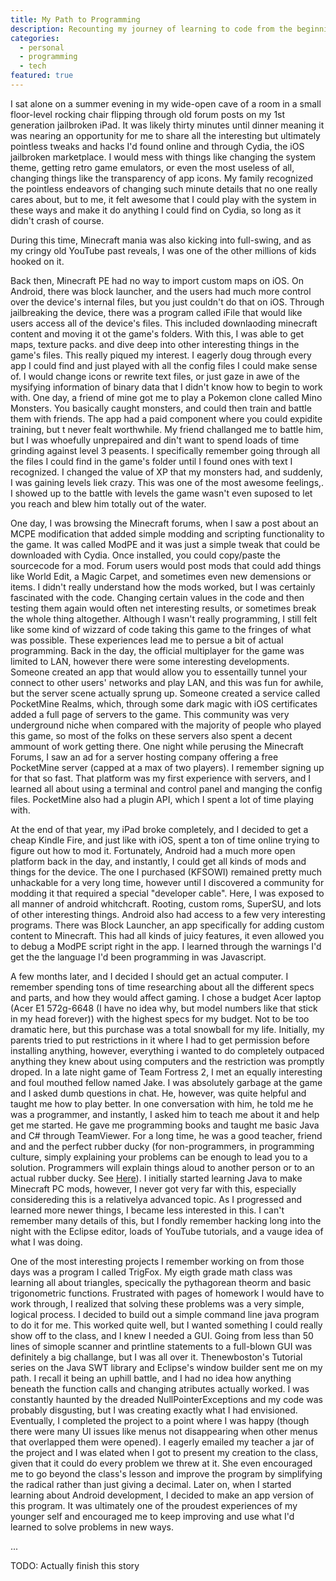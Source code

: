 ```yaml
---
title: My Path to Programming
description: Recounting my journey of learning to code from the beginning.
categories:
  - personal
  - programming
  - tech
featured: true
---
```


I sat alone on a summer evening in my wide-open cave of a room in a small floor-level rocking chair flipping through old forum posts on my 1st generation jailbroken iPad. It was likely thirty minutes until dinner meaning it was nearing an opportunity for me to share all the interesting but ultimately pointless tweaks and hacks I'd found online and through Cydia, the iOS jailbroken marketplace. I would mess with things like changing the system theme, getting retro game emulators, or even the most useless of all, changing things like the transparency of app icons. My family recognized the pointless endeavors of changing such minute details that no one really cares about, but to me, it felt awesome that I could play with the system in these ways and make it do anything I could find on Cydia, so long as it didn't crash of course.

During this time, Minecraft mania was also kicking into full-swing, and as my cringy old YouTube past reveals, I was one of the other millions of kids hooked on it.

Back then, Minecraft PE had no way to import custom maps on iOS. On Android, there was block launcher, and the users had much more control over the device's internal files, but you just couldn't do that on iOS. Through jailbreaking the device, there was a program called iFile that would like users access all of the device's files. This included downlaoding minecraft content and moving it ot the game's folders. With this, I was able to get maps, texture packs. and dive deep into other interesting things in the game's files. This really piqued my interest. I eagerly doug through every app I could find and just played with all the config files I could make sense of. I would change icons or rewrite text files, or just gaze in awe of the mysifying information of binary data that I didn't know how to begin to work with. One day, a friend of mine got me to play a Pokemon clone called Mino Monsters. You basically caught monsters, and could then train and battle them with friends. The app had a paid component where you could expidite training, but t never fealt worthwhile. My friend challanged me to battle him, but I was whoefully unprepaired and din't want to spend loads of time  grinding against level 3 peasents. I specifically remember going through all the files I could find in the game's folder until I found ones with text I recognized. I changed the value of XP that my monsters had, and suddenly, I was gaining levels liek crazy. This was one of the most awesome feelings,. I showed up to the battle with levels the game wasn't even suposed to let you reach and blew him totally out of the water.

One day, I was browsing the Minecraft forums, when I saw a post about an MCPE modification that added simple modding and scripting functionality to the game. It was called ModPE and it was just a simple tweak that could be downloaded with Cydia. Once installed, you could copy/paste the sourcecode for a mod. Forum users would post mods that could add things like World Edit, a Magic Carpet, and sometimes even new demensions or items. I didn't really understand how the mods worked, but I was certainly fascinated with the code. Changing certain values in the code and then testing them again would often net interesting results, or sometimes break the whole thing altogether. Although I wasn't really programming, I still felt like some kind of wizzard of code taking this game to the fringes of what was possible. These experiences lead me to persue a bit of actual programming. Back in the day, the official multiplayer for the game was limited to LAN, however there were some interesting developments. Someone created an app that would allow you to essentailly tunnel your connect to other users' networks and play LAN, and this was fun for awhile, but the server scene actually sprung up. Someone created a service called PocketMine Realms, which, through some dark magic with iOS certificates added a full page of servers to the game. This community was very underground niche when compared with the majority of people who played this game, so most of the folks on these servers also spent a decent ammount of work getting there. One night while perusing the Minecraft Forums, I saw an ad for a server hosting company offering a free PocketMine server (capped at a max of two players). I remember signing up for that so fast. That platform was my first experience with servers, and I learned all about using a terminal and control panel and manging the config files. PocketMine also had a plugin API, which I spent a lot of time playing with.

At the end of that year, my iPad broke completely, and I decided to get a cheap Kindle Fire, and just like with iOS, spent a ton of time online trying to figure out how to mod it. Fortunately, Android had a much more open platform back in the day, and instantly, I could get all kinds of mods and things for the device. The one I purchased (KFSOWI) remained pretty much unhackable for a very long time, however until I discovered a community for modding it that required a special "developer cable". Here, I was exposed to all manner of android whitchcraft. Rooting, custom roms, SuperSU, and lots of other interesting things. Android also had access to a few very interesting programs. There was Block Launcher, an app specifically for adding custom content to Minecraft. This had all kinds of juicy features, it even allowed you to debug a ModPE script right in the app. I learned through the warnings I'd get the the language I'd been programming in was Javascript.

A few months later, and I decided I should get an actual computer. I remember spending tons of time researching about all the different specs and parts, and how they would affect gaming. I chose a budget Acer laptop (Acer E1 572g-6648 (I have no idea why, but model numbers like that stick in my head forever)) with the highest specs for my budget. Not to be too dramatic here, but this purchase was a total snowball for my life. Initially, my parents tried to put restrictions in it where I had to get permission before installing anything, however, everything i wanted to do completely outpaced anything they knew about using computers and the restriction was promptly droped.
In a late night game of Team Fortress 2, I met an equally interesting and foul mouthed fellow named Jake. I was absolutely garbage at the game and I asked dumb questions in chat. He, however, was quite helpful and taught me how to play better. In one conversation with him, he told me he was a programmer, and instantly, I asked him to teach me about it and help get me started. He gave me programming books and taught me basic Java and C# through TeamViewer. For a long time, he was a good teacher, friend and and the perfect rubber ducky (for non-programmers, in programming culture, simply explaining your problems can be enough to lead you to a solution. Programmers will explain things aloud to another person or to an actual rubber ducky. See [Here](https://youtu.be/huOPVqztPdc)). I initially started learning Java to make Minecraft PC mods, however, I never got very far with this, especially considereding this is a relativelya advanced topic. As I progressed and learned more newer things, I became less interested in this. I can't remember many details of this, but I fondly remember hacking long into the night with the Eclipse editor, loads of YouTube tutorials, and a vauge idea of what I was doing. 

One of the most interesting projects I remember working on from those days was a program I called TrigFox. My eigth grade math class was learning all about triangles, specically the pythagorean theorm and basic trigonometric functions. Frustrated with pages of homework I would have to work through, I realized that solving these problems was a very simple, logical process. I decided to build out a simple command line java program to do it for me. This worked quite well, but I wanted something I could really show off to the class, and I knew I needed a GUI. Going from less than 50 lines of simople scanner and printline statements to a full-blown GUI was definitely a big challange, but I was all over it. Thenewboston's Tutorial series on the Java SWT library and Eclipse's window builder sent me on my path. I recall it being an uphill battle, and I had no idea how anything beneath the function calls and changing atributes actually worked. I was constantly haunted by the dreaded NullPointerExceptions and my code was probably disgusting, but I was creating exactly what I had envisioned. Eventually, I completed the project to a point where I was happy (though there were many UI issues like menus not disappearing when other menus that overlapped them were opened). I eagerly emailed my teacher a jar of the project and I was elated when I got to present my creation to the class, given that it could do every problem we threw at it. She even encouraged me to go beyond the class's lesson and improve the program by simplifying the radical rather than just giving a decimal. Later on, when I started learning about Android development, I decided to make an app version of this program. It was ultimately one of the proudest experiences of my younger self and encouraged me to keep improving and use what I'd learned to solve problems in new ways.


...

TODO: Actually finish this story